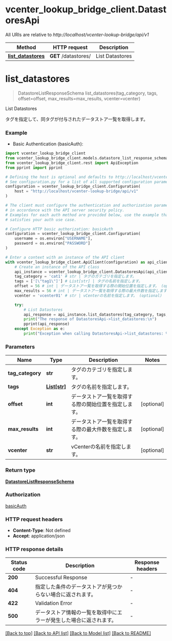 # vcenter_lookup_bridge_client.DatastoresApi

All URIs are relative to *http://localhost/vcenter-lookup-bridge/api/v1*

Method | HTTP request | Description
------------- | ------------- | -------------
[**list_datastores**](DatastoresApi.md#list_datastores) | **GET** /datastores/ | List Datastores


# **list_datastores**
> DatastoreListResponseSchema list_datastores(tag_category, tags, offset=offset, max_results=max_results, vcenter=vcenter)

List Datastores

タグを指定して、同タグが付与されたデータストア一覧を取得します。

### Example

* Basic Authentication (basicAuth):

```python
import vcenter_lookup_bridge_client
from vcenter_lookup_bridge_client.models.datastore_list_response_schema import DatastoreListResponseSchema
from vcenter_lookup_bridge_client.rest import ApiException
from pprint import pprint

# Defining the host is optional and defaults to http://localhost/vcenter-lookup-bridge/api/v1
# See configuration.py for a list of all supported configuration parameters.
configuration = vcenter_lookup_bridge_client.Configuration(
    host = "http://localhost/vcenter-lookup-bridge/api/v1"
)

# The client must configure the authentication and authorization parameters
# in accordance with the API server security policy.
# Examples for each auth method are provided below, use the example that
# satisfies your auth use case.

# Configure HTTP basic authorization: basicAuth
configuration = vcenter_lookup_bridge_client.Configuration(
    username = os.environ["USERNAME"],
    password = os.environ["PASSWORD"]
)

# Enter a context with an instance of the API client
with vcenter_lookup_bridge_client.ApiClient(configuration) as api_client:
    # Create an instance of the API class
    api_instance = vcenter_lookup_bridge_client.DatastoresApi(api_client)
    tag_category = 'cat1' # str | タグのカテゴリを指定します。
    tags = ['[\"tag1\"]'] # List[str] | タグの名前を指定します。
    offset = 56 # int | データストア一覧を取得する際の開始位置を指定します。 (optional)
    max_results = 56 # int | データストア一覧を取得する際の最大件数を指定します。 (optional)
    vcenter = 'vcenter01' # str | vCenterの名前を指定します。 (optional)

    try:
        # List Datastores
        api_response = api_instance.list_datastores(tag_category, tags, offset=offset, max_results=max_results, vcenter=vcenter)
        print("The response of DatastoresApi->list_datastores:\n")
        pprint(api_response)
    except Exception as e:
        print("Exception when calling DatastoresApi->list_datastores: %s\n" % e)
```



### Parameters


Name | Type | Description  | Notes
------------- | ------------- | ------------- | -------------
 **tag_category** | **str**| タグのカテゴリを指定します。 | 
 **tags** | [**List[str]**](str.md)| タグの名前を指定します。 | 
 **offset** | **int**| データストア一覧を取得する際の開始位置を指定します。 | [optional] 
 **max_results** | **int**| データストア一覧を取得する際の最大件数を指定します。 | [optional] 
 **vcenter** | **str**| vCenterの名前を指定します。 | [optional] 

### Return type

[**DatastoreListResponseSchema**](DatastoreListResponseSchema.md)

### Authorization

[basicAuth](../README.md#basicAuth)

### HTTP request headers

 - **Content-Type**: Not defined
 - **Accept**: application/json

### HTTP response details

| Status code | Description | Response headers |
|-------------|-------------|------------------|
**200** | Successful Response |  -  |
**404** | 指定した条件のデータストアが見つからない場合に返されます。 |  -  |
**422** | Validation Error |  -  |
**500** | データストア情報の一覧を取得中にエラーが発生した場合に返されます。 |  -  |

[[Back to top]](#) [[Back to API list]](../README.md#documentation-for-api-endpoints) [[Back to Model list]](../README.md#documentation-for-models) [[Back to README]](../README.md)

